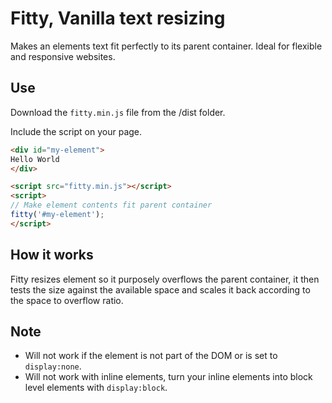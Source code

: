 # Fitty, Vanilla text resizing

Makes an elements text fit perfectly to its parent container. Ideal for flexible and responsive websites.

## Use

Download the `fitty.min.js` file from the /dist folder.
 
Include the script on your page.
```html
<div id="my-element">
Hello World
</div>

<script src="fitty.min.js"></script>
<script>
// Make element contents fit parent container
fitty('#my-element');
</script>
```

## How it works

Fitty resizes element so it purposely overflows the parent container, it then tests the size against the available space and scales it back according to the space to overflow ratio.

## Note

- Will not work if the element is not part of the DOM or is set to `display:none`.
- Will not work with inline elements, turn your inline elements into block level elements with `display:block`.